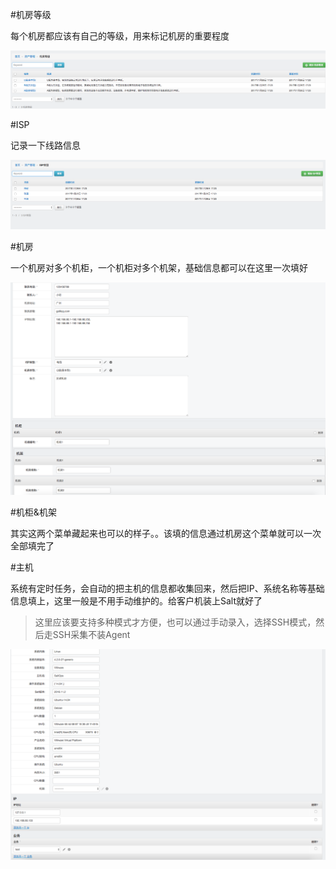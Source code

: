 #机房等级

每个机房都应该有自己的等级，用来标记机房的重要程度

![输入图片说明](img/机房等级.png)

#ISP

记录一下线路信息

![输入图片说明](img/ISP.png)

#机房

一个机房对多个机柜，一个机柜对多个机架，基础信息都可以在这里一次填好

![输入图片说明](img/机房.png)

#机柜&机架

其实这两个菜单藏起来也可以的样子。。该填的信息通过机房这个菜单就可以一次全部填完了

#主机

系统有定时任务，会自动的把主机的信息都收集回来，然后把IP、系统名称等基础信息填上，这里一般是不用手动维护的。给客户机装上Salt就好了

> 这里应该要支持多种模式才方便，也可以通过手动录入，选择SSH模式，然后走SSH采集不装Agent

![输入图片说明](img/主机.png)
